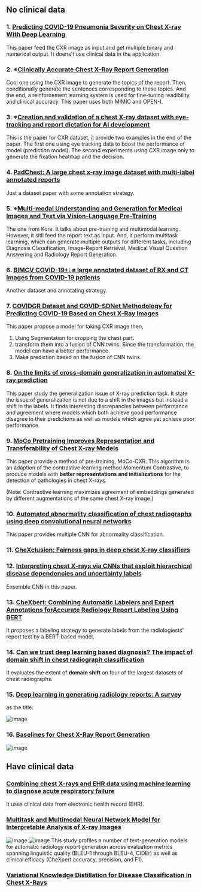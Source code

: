 ## No clinical data

### 1. [Predicting COVID-19 Pneumonia Severity on Chest X-ray With Deep Learning](https://www.ncbi.nlm.nih.gov/pmc/articles/PMC7451075/)

This paper feed the CXR image as input and get multiple binary and numerical output. It doens't use clinical data in the application.

### 2. *[Clinically Accurate Chest X-Ray Report Generation](http://proceedings.mlr.press/v106/liu19a.htmlx)
Cool one using the CXR image to generate the topics of the report. Then, conditionally generate the sentences corresponding to these topics. And the end, a reinforcement learning system is used for fine-tuning readibility and clinical accuracy. This paper uses both MIMIC and OPEN-I.

### 3. *[Creation and validation of a chest X-ray dataset with eye-tracking and report dictation for AI development](https://www.nature.com/articles/s41597-021-00863-5)

This is the paper for CXR dataset, it provide two examples in the end of the paper. The first one using eye tracking data to boost the performance of model (prediction model). The second experiments using CXR image only to generate the fixation heatmap and the decision.

### 4. [PadChest: A large chest x-ray image dataset with multi-label annotated reports](https://www.sciencedirect.com/science/article/pii/S1361841520301614)
Just a dataset paper with some annotation strategy.

### 5. *[Multi-modal Understanding and Generation for Medical Images and Text via Vision-Language Pre-Training](https://arxiv.org/abs/2105.11333)

The one from Kore. It talks about pre-training and multimodal learning. However, it sitll feed the report text as input. And, it perform multitask learninig, which can generate multiple outputs for different tasks, including Diagnosis Classification, Image-Report Retrieval, Medical Visual Question Answering and Radiology Report Generation.

### 6. [BIMCV COVID-19+: a large annotated dataset of RX and CT images from COVID-19 patients](https://arxiv.org/abs/2006.01174)
Another dataset and annotating strategy.

### 7. [COVIDGR Dataset and COVID-SDNet Methodology for Predicting COVID-19 Based on Chest X-Ray Images](https://ieeexplore.ieee.org/abstract/document/9254002)

This paper propose a model for taking CXR image then,
1. Using Segmentation for cropping the chest part.
2. transform them into a fusion of CNN twins. Since the transformation, the model can have a better performance.
3. Make prediction based on the fusion of CNN twins.

### 8. [On the limits of cross-domain generalization in automated X-ray prediction](http://proceedings.mlr.press/v121/cohen20a.html)

This paper study the generalization issue of X-ray prediction task. It state the issue of generalization is not due to a shift in the images but instead a shift in the labels. It finds interesting discrepancies between performance and agreement where models which both achieve good performance disagree in their predictions as well as models which agree yet achieve poor performance.


### 9. [MoCo Pretraining Improves Representation and Transferability of Chest X-ray Models](https://proceedings.mlr.press/v143/sowrirajan21a.html)

This paper provide a method of pre-training, MoCo-CXR. This algorithm is an adaption of the contrastive learning method Momentum Contrastive, to produce models with **better representations and initializations** for the detection of pathologies in chest X-rays.

(Note: Contrastive learning maximizes agreement of embeddings generated by different augmentations of the same chest X-ray image.)


### 10. [Automated abnormality classification of chest radiographs using deep convolutional neural networks](https://www.nature.com/articles/s41746-020-0273-z)

This paper provides multiple CNN for abnormality classification.


### 11. [CheXclusion: Fairness gaps in deep chest X-ray classifiers](https://www.worldscientific.com/doi/abs/10.1142/9789811232701_0022)



### 12. [Interpreting chest X-rays via CNNs that exploit hierarchical disease dependencies and uncertainty labels](https://www.sciencedirect.com/science/article/pii/S0925231221000953?casa_token=-mrhEvQxsaYAAAAA:1vz9y4Hc0q7QWghLucTefHn1Rl8nWk21TJoN6-qjiRORC2KfKd4TKWWcDz5mhwty-LsykSDmFA)

Ensemble CNN in this paper.

### 13. [CheXbert: Combining Automatic Labelers and Expert Annotations forAccurate Radiology Report Labeling Using BERT](https://arxiv.org/pdf/2004.09167.pdf)

It proposes a labeling strategy to generate labels from the radiologiests' report text by a BERT-based model.

### 14. [Can we trust deep learning based diagnosis? The impact of domain shift in chest radiograph classification](https://arxiv.org/pdf/1909.01940.pdf)

It evaluates the extent of **domain shift** on four of the largest datasets of chest radiographs.

### 15. [Deep learning in generating radiology reports: A survey](https://www.sciencedirect.com/science/article/pii/S0933365719302635?casa_token=pZSJa9oS1FEAAAAA:PkrVT16EbXYciIsob830jx7zgWYG8jAxKC6UaWdbmMASkffio1ApKnUc0J2IquYL27ThMSD54w)

as the title.

![image](https://user-images.githubusercontent.com/37566901/141138392-f96be232-f992-496c-88a5-32e4207030d1.png)

### 16. [Baselines for Chest X-Ray Report Generation](http://proceedings.mlr.press/v116/boag20a)

![image](https://user-images.githubusercontent.com/37566901/141229989-d1ce3a98-5848-4e5c-b6ef-d77e457cd95e.png)

## Have clinical data

### [Combining chest X-rays and EHR data using machine learning to diagnose acute respiratory failure](https://arxiv.org/abs/2108.12530)

It uses clinical data from electronic health record (EHR).

### [Multitask and Multimodal Neural Network Model for Interpretable Analysis of X-ray Images](https://ieeexplore.ieee.org/abstract/document/8983272?casa_token=NhxHEG444tQAAAAA:_SgP02KWPYFybvMZ6UiaFNr9dMOeYcEg-vsaQRiA8F5aI8R1YGTs4piu585ISHZ7MBVi_CvepS0)

![image](https://user-images.githubusercontent.com/37566901/141148916-3584231c-4029-4eb8-9b75-3e7d22db58d5.png)
![image](https://user-images.githubusercontent.com/37566901/141230061-eaf11faa-28cf-42cf-867b-2c82256bd4fe.png)
This study profiles a number of text-generation models for automatic radiology report generation across evaluation metrics spanning linguistic quality (BLEU-1 through BLEU-4, CIDEr) as well as clinical efficacy (CheXpert accuracy, precision, and F1).

### [Variational Knowledge Distillation for Disease Classification in Chest X-Rays](https://link.springer.com/chapter/10.1007/978-3-030-78191-0_26)

